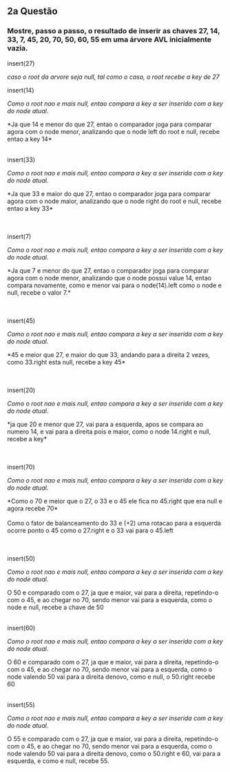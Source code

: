 ## 2a Questão
### Mostre, passo a passo, o resultado de inserir as chaves 27, 14, 33, 7, 45, 20, 70, 50, 60, 55 em uma árvore AVL inicialmente vazia.

insert(27)

*caso o root da arvore seja null, tal como o caso, o root recebe a key de 27*


insert(14)

*Como o root nao e mais null, entao compara a key a ser inserida com a key do node atual.*
<div></div>
*Ja que 14 e menor do que 27, entao o comparador joga para comparar agora com o node menor, analizando que o node left do root e null, recebe entao a key 14*
<br></br>


insert(33)

*Como o root nao e mais null, entao compara a key a ser inserida com a key do node atual.*
<div></div>
*Ja que 33 e maior do que 27, entao o comparador joga para comparar agora com o node maior, analizando que o node right do root e null, recebe entao a key 33*

<br></br>
insert(7)

*Como o root nao e mais null, entao compara a key a ser inserida com a key do node atual.*
<div></div>
*Ja que 7 e menor do que 27, entao o comparador joga para comparar agora com o node menor, analizando que o node possui value 14, entao compara novamente, como e menor vai para o node(14).left como o node e null, recebe o valor 7.*

<br></br>
insert(45)

*Como o root nao e mais null, entao compara a key a ser inserida com a key do node atual.*
<div></div>
*45 e meior que 27, e maior do que 33, andando para a direita 2 vezes, como 33.right esta null, recebe a key 45*

<br></br>
insert(20)

*Como o root nao e mais null, entao compara a key a ser inserida com a key do node atual.*
<div></div>
*ja que 20 e menor que 27, vai para a esquerda, apos se compara ao numero 14, e vai para a direita pois e maior, como o node 14.right e null, recebe a key*

<br></br>
insert(70)

*Como o root nao e mais null, entao compara a key a ser inserida com a key do node atual.*
<div></div>
*Como o 70 e meior que o 27, o 33 e o 45 ele fica no 45.right que era null e agora recebe 70*
<br></br>
Como o fator de balanceamento do 33 e (+2) uma rotacao para a esquerda ocorre ponto o 45 como o 27.right e o 33 vai para o 45.left

<br></br>
insert(50)

*Como o root nao e mais null, entao compara a key a ser inserida com a key do node atual.*
<div></div>
O 50 e comparado com o 27, ja que e maior, vai para a direita, repetindo-o com o 45, e ao chegar no 70, sendo menor vai para a esquerda, como o node e null, recebe a chave de 50
<br></br>

insert(60)

*Como o root nao e mais null, entao compara a key a ser inserida com a key do node atual.*
<div></div>
O 60 e comparado com o 27, ja que e maior, vai para a direita, repetindo-o com o 45, e ao chegar no 70, sendo menor vai para a esquerda, como o node valendo 50 vai para a direita denovo, como e null, o 50.right recebe 60
<br></br>

insert(55)

*Como o root nao e mais null, entao compara a key a ser inserida com a key do node atual.*
<div></div>
O 55 e comparado com o 27, ja que e maior, vai para a direita, repetindo-o com o 45, e ao chegar no 70, sendo menor vai para a esquerda, como o node valendo 50 vai para a direita denovo, como o 50.right e 60, vai para a esquerda, e como e null, recebe 55.
<br></br>

